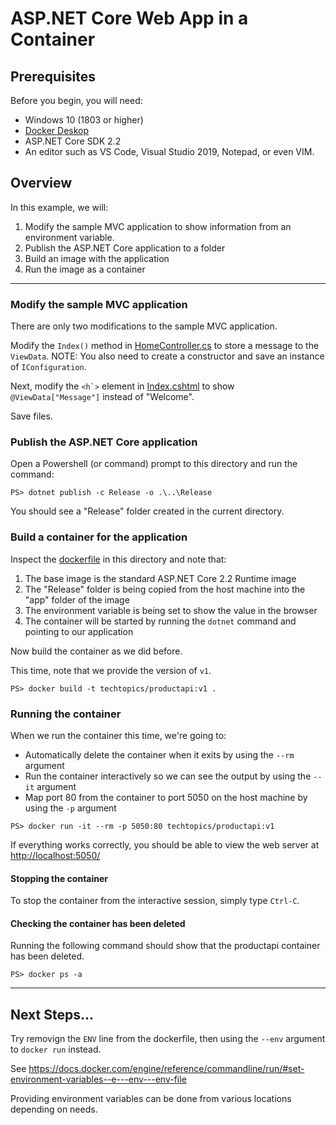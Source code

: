 # ASP.NET Core Web App in a Container

## Prerequisites
Before you begin, you will need:
* Windows 10 (1803 or higher)
* [Docker Deskop](https://docs.docker.com/docker-for-windows/install/)
* ASP.NET Core SDK 2.2
* An editor such as VS Code, Visual Studio 2019, Notepad, or even VIM.

## Overview

In this example, we will:
1. Modify the sample MVC application to show information from an environment variable.
1. Publish the ASP.NET Core application to a folder
1. Build an image with the application
1. Run the image as a container

---

### Modify the sample MVC application

There are only two modifications to the sample MVC application.

Modify the ```Index()``` method in [HomeController.cs](ProductApi/Controllers/HomeController.cs) to store a message to the ```ViewData```.
NOTE: You also need to create a constructor and save an instance of ```IConfiguration```.

Next, modify the ```<h`>``` element in [Index.cshtml](ProductApi/Views/Home/Index.cshtml) to show ```@ViewData["Message"]``` instead of "Welcome".

Save files.

### Publish the ASP.NET Core application

Open a Powershell (or command) prompt to this directory and run the command:

```
PS> dotnet publish -c Release -o .\..\Release
```

You should see a "Release" folder created in the current directory.

### Build a container for the application

Inspect the [dockerfile](dockerfile) in this directory and note that:
1. The base image is the standard ASP.NET Core 2.2 Runtime image
1. The "Release" folder is being copied from the host machine into the "app" folder of the image
1. The environment variable is being set to show the value in the browser
1. The container will be started by running the ```dotnet``` command and pointing to our application

Now build the container as we did before.

This time, note that we provide the version of ```v1```.

```
PS> docker build -t techtopics/productapi:v1 .
```

### Running the container

When we run the container this time, we're going to:
* Automatically delete the container when it exits by using the ```--rm``` argument
* Run the container interactively so we can see the output by using the ``--it`` argument
* Map port 80 from the container to port 5050 on the host machine by using the ```-p``` argument

```
PS> docker run -it --rm -p 5050:80 techtopics/productapi:v1
```

If everything works correctly, you should be able to view the web server at [http://localhost:5050/](http://localhost:5050/)


#### Stopping the container

To stop the container from the interactive session, simply type ```Ctrl-C```.

#### Checking the container has been deleted

Running the following command should show that the productapi container has been deleted.
```
PS> docker ps -a
```

---

## Next Steps...

Try removign the ```ENV``` line from the dockerfile, then using the ```--env``` argument to ```docker run``` instead.

See https://docs.docker.com/engine/reference/commandline/run/#set-environment-variables--e---env---env-file

Providing environment variables can be done from various locations depending on needs.
